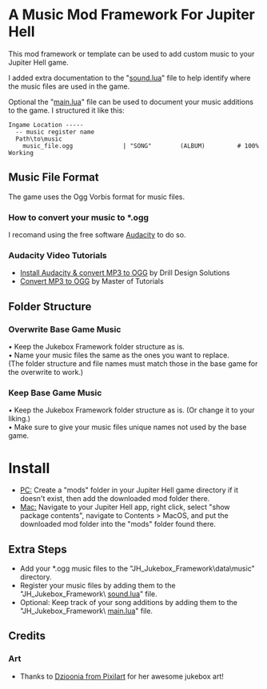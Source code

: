 # A Music Mod Framework For Jupiter Hell
This mod framework or template can be used to add custom music to your Jupiter Hell game.<br/>

I added extra documentation to the "[sound.lua](/sound.lua)" file to help identify where the music files are used in the game.<br/>

Optional the "[main.lua](/main.lua)" file can be used to document your music additions to the game. I structured it like this:<br/>
```
Ingame Location -----
  -- music register name
  Path\to\music		
    music_file.ogg			    | "SONG"		(ALBUM)			# 100% Working
```

## Music File Format
The game uses the Ogg Vorbis format for music files.
### How to convert your music to *.ogg
I recomand using the free software [Audacity](https://www.audacityteam.org/) to do so.
### Audacity Video Tutorials
  - [Install Audacity & convert MP3 to OGG](https://www.youtube.com/watch?v=UlTVuDe63fw) by Drill Design Solutions
 - [Convert MP3 to OGG](https://www.youtube.com/watch?v=fOKShUcpzcg) by Master of Tutorials

## Folder Structure
### Overwrite Base Game Music
• Keep the Jukebox Framework folder structure as is.<br/>
• Name your music files the same as the ones you want to replace.<br/>
(The folder structure and file names must match those in the base game for the overwrite to work.)
### Keep Base Game Music
• Keep the Jukebox Framework folder structure as is. (Or change it to your liking.)<br/>
• Make sure to give your music files unique names not used by the base game.<br/>

# Install
  - <ins>PC:</ins> Create a "mods" folder in your Jupiter Hell game directory if it doesn't exist, then add the downloaded mod folder there.<br/>
  - <ins>Mac:</ins> Navigate to your Jupiter Hell app, right click, select "show package contents", navigate to Contents > MacOS, and put the downloaded mod folder into the "mods" folder found there.<br/>
## Extra Steps
  - Add your *.ogg music files to the "JH_Jukebox_Framework\data\music" directory.<br/>
  - Register your music files by adding them to the "JH_Jukebox_Framework\ [sound.lua](/sound.lua)" file.<br/>
  - Optional: Keep track of your song additions by adding them to the "JH_Jukebox_Framework\ [main.lua](/main.lua)" file.<br/>

## Credits
### Art
 - Thanks to [Dzioonia from Pixilart](https://www.pixil.art/dzioonia) for her awesome jukebox art!<br/>
